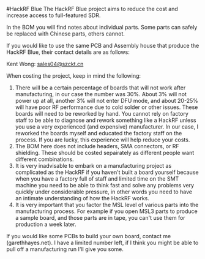 #HackRF Blue
The HackRF Blue project aims to reduce the cost and increase access to full-featured SDR.

In the BOM you will find notes about individual parts. Some parts can safely be replaced with Chinese parts, others cannot. 

If you would like to use the same PCB and Assembly house that produce the HackRF Blue, their contact details are as follows:

Kent Wong: sales04@szckt.cn

When costing the project, keep in mind the following:
1. There will be a certain percentage of boards that will not work after manufacturing, in our case the number was 30%. About 3% will not power up at all, another 3% will not enter DFU mode, and about 20-25% will have poor RF performance due to cold solder or other issues. These boards will need to be reworked by hand. You cannot rely on factory staff to be able to diagnose and rework something like a HackRF unless you use a very experienced (and expensive) manufacturer. In our case, I reworked the boards myself and educated the factory staff on the process. If you are lucky, this experience will help reduce your costs.
2. The BOM here does not include headers, SMA connectors, or RF shielding. These should be costed sepairately as different people want different combinations.
3. It is very inadvisable to embark on a manufacturing project as complicated as the HackRF if you haven't built a board yourself because when you have a factory full of staff and limited time on the SMT machine you need to be able to think fast and solve any problems very quickly under considerable pressure, in other words you need to have an intimate understanding of how the HackRF works.
4. It is very important that you factor the MSL level of various parts into the manufacturing process. For example if you open MSL3 parts to produce a sample board, and those parts are in tape, you can't use them for production a week later.

If you would like some PCBs to build your own board, contact me (garethhayes.net). I have a limited number left, if I think you might be able to pull off a manufacturing run I'll give you some.
